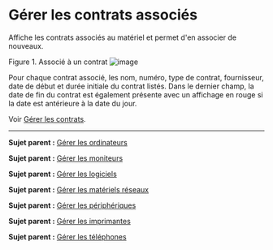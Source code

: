 Gérer les contrats associés
===========================

Affiche les contrats associés au matériel et permet d'en associer de nouveaux.

Figure 1. Associé à un contrat
![image](docs/image/contract.png)

Pour chaque contrat associé, les nom, numéro, type de contrat, fournisseur, date de début et durée initiale du contrat listés. Dans le dernier champ, la date de fin du contrat est également présente avec un affichage en rouge si la date est antérieure à la date du jour.


Voir [Gérer les contrats](management_contract.html "Les contrats sont gérés depuis le menu Gestion > Contrats").

-------
**Sujet parent :** [Gérer les ordinateurs](index.php?fr/03_Module_Parc/04_Gérer_les_ordinateurs.md "Les ordinateurs se gèrent depuis le menu Parc > Ordinateurs")

**Sujet parent :** [Gérer les moniteurs](index.php?fr/03_Module_Parc/05_Gérer_les_moniteurs.md "Les moniteurs se gèrent depuis le menu Parc > Moniteurs")

**Sujet parent :** [Gérer les
logiciels](../glpi/inventory_software.html "Les logiciels se gèrent depuis le menu Parc > Logiciel")

**Sujet parent :** [Gérer les matériels
réseaux](../glpi/inventory_networking.html "Les matériels réseaux se gèrent depuis le menu Parc > Réseaux")

**Sujet parent :** [Gérer les
périphériques](../glpi/inventory_peripheral.html "Les périphériques se gèrent depuis le menu Parc > Périphériques")

**Sujet parent :** [Gérer les
imprimantes](../glpi/inventory_printer.html "Les imprimantes se gèrent depuis le menu Parc > Imprimantes")

**Sujet parent :** [Gérer les
téléphones](../glpi/inventory_phone.html "Les téléphones se gèrent depuis le menu Parc > Téléphones ;")
